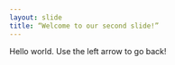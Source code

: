 ```yaml
---
layout: slide
title: “Welcome to our second slide!”
---
```

Hello world.
Use the left arrow to go back!
